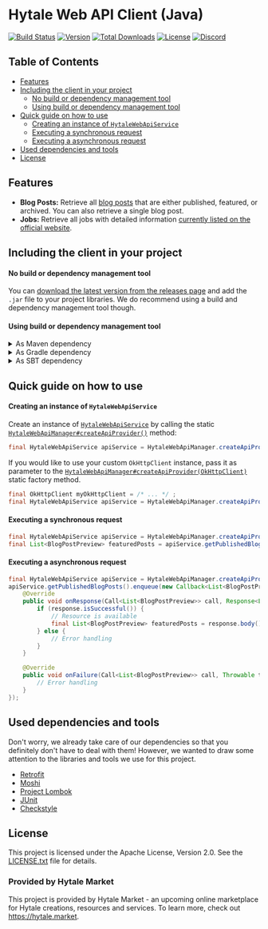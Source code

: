 # Hytale Web API Client (Java)
[![Build Status](https://external.build.hytale.market/api/badges/HytaleMarket/hytale-web-api-client-java/status.svg)](https://external.build.hytale.market/HytaleMarket/hytale-web-api-client-java) 
[![Version](https://img.shields.io/github/release/HytaleMarket/hytale-web-api-client-java.svg?style=flat-square)](https://github.com/HytaleMarket/hytale-web-api-client-java/releases/latest) 
[![Total Downloads](https://img.shields.io/github/downloads/HytaleMarket/hytale-web-api-client-java/total.svg?style=flat-square)](https://github.com/HytaleMarket/hytale-web-api-client-java/releases) 
[![License](https://img.shields.io/github/license/HytaleMarket/hytale-web-api-client-java.svg?style=flat-square)](https://github.com/HytaleMarket/hytale-web-api-client-java/LICENSE.txt) 
[![Discord](https://img.shields.io/discord/531173479282901002.svg?style=flat-square)](https://hytale.market/discord)

## Table of Contents
* [Features](#features)
* [Including the client in your project](#including-the-client-in-your-project)
   * [No build or dependency management tool](#no-build-or-dependency-management-tool)
   * [Using build or dependency management tool](#using-build-or-dependency-management-tool)
* [Quick guide on how to use](#quick-guide-on-how-to-use)
   * [Creating an instance of `HytaleWebApiService`](#creating-an-instance-of-hytalewebapiservice)
   * [Executing a synchronous request](#executing-a-synchronous-request)
   * [Executing a asynchronous request](#executing-a-asynchronous-request)
* [Used dependencies and tools](#used-dependencies-and-tools)
* [License](#license)

## Features
- **Blog Posts:** Retrieve all [blog posts](https://hytale.com/news) that are either published, featured, or archived. You can also retrieve a single blog post.
- **Jobs:** Retrieve all jobs with detailed information [currently listed on the official website](https://hytale.com/jobs).

## Including the client in your project
#### No build or dependency management tool
You can [download the latest version from the releases page](https://github.com/HytaleMarket/hytale-web-api-client-java/releases/latest) and add the `.jar` file to your project libraries. We do recommend using a build and dependency management tool though.

#### Using build or dependency management tool
<details>
  <summary>As Maven dependency</summary>

```xml
<!-- Add required repository -->
<repositories>
    <repository>
        <id>repository.hytale.market</id>
        <url>https://repository.hytale.market/public-releases/</url>
    </repository>
</repositories>

<!-- Add as dependency -->
<dependencies>
    <dependency>
        <groupId>market.hytale.rest</groupId>
        <artifactId>hytale-web-api-client-java</artifactId>
        <version>2019.04.01-RELEASE</version>
    </dependency>
</dependencies>
```
</details>
<details>
  <summary>As Gradle dependency</summary>

```gradle
// Add required repository
allprojects {
    repositories {
        maven { url 'https://repository.hytale.market/public-releases/' }
    }
}

// Add as dependency
dependencies {
    implementation 'market.hytale.rest:hytale-web-api-client-java:2019.04.01-RELEASE'
}
```
</details>
<details>
  <summary>As SBT dependency</summary>

```scala
// Add required repository
resolvers += "repository.hytale.market" at "https://repository.hytale.market/public-releases/"

// Add as dependency
libraryDependencies += "market.hytale.rest" % "hytale-web-api-client-java" % "2019.04.01-RELEASE"
```
</details>

## Quick guide on how to use
#### Creating an instance of `HytaleWebApiService`
Create an instance of [`HytaleWebApiService`](https://github.com/HytaleMarket/hytale-web-api-client-java/blob/master/src/main/java/market/hytale/rest/api/web/HytaleWebApiService.java) by calling the static [`HytaleWebApiManager#createApiProvider()`](https://github.com/HytaleMarket/hytale-web-api-client-java/blob/master/src/main/java/market/hytale/rest/api/web/HytaleWebApiManager.java#L41) method:
```java
final HytaleWebApiService apiService = HytaleWebApiManager.createApiProvider();
```

If you would like to use your custom `OkHttpClient` instance, pass it as parameter to the [`HytaleWebApiManager#createApiProvider(OkHttpClient)`](https://github.com/HytaleMarket/hytale-web-api-client-java/blob/master/src/main/java/market/hytale/rest/api/web/HytaleWebApiManager.java#L52) static factory method.
```java
final OkHttpClient myOkHttpClient = /* ... */ ;
final HytaleWebApiService apiService = HytaleWebApiManager.createApiProvider(myOkHttpClient);
```

#### Executing a synchronous request
```java
final HytaleWebApiService apiService = HytaleWebApiManager.createApiProvider();  
final List<BlogPostPreview> featuredPosts = apiService.getPublishedBlogPosts().execute().body();
```

#### Executing a asynchronous request
```java
final HytaleWebApiService apiService = HytaleWebApiManager.createApiProvider();  
apiService.getPublishedBlogPosts().enqueue(new Callback<List<BlogPostPreview>>() {
    @Override
    public void onResponse(Call<List<BlogPostPreview>> call, Response<List<BlogPostPreview>> response) {
        if (response.isSuccessful()) {
            // Resource is available
            final List<BlogPostPreview> featuredPosts = response.body();
        } else {
            // Error handling
        }
    }

    @Override
    public void onFailure(Call<List<BlogPostPreview>> call, Throwable t) {
        // Error handling
    }
});
```

## Used dependencies and tools
Don't worry, we already take care of our dependencies so that you definitely don't have to deal with them! However, we wanted to draw some attention to the libraries and tools we use for this project.
- [Retrofit](https://square.github.io/retrofit/)
- [Moshi](https://github.com/square/moshi)
- [Project Lombok](https://projectlombok.org/)
- [JUnit](https://junit.org/junit5/)
- [Checkstyle](http://checkstyle.sourceforge.net/)

## License
This project is licensed under the Apache License, Version 2.0. See the [LICENSE.txt](https://github.com/HytaleMarket/hytale-web-api-client-java/blob/master/LICENSE.txt) file for details.

### Provided by Hytale Market
This project is provided by Hytale Market - an upcoming online marketplace for Hytale creations, resources and services. To learn more, check out https://hytale.market.
